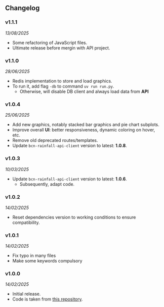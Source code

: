 ## Changelog

### v1.1.1
_13/08/2025_

- Some refactoring of JavaScript files.
- Ultimate release before mergin with API project.

### v1.1.0
_28/06/2025_

- Redis implementation to store and load graphics.
- To run it, add flag `-db` to command `uv run run.py`.
  - Otherwise, will disable DB client and always load data from **API**

### v1.0.4
_25/06/2025_

- Add new graphics, notably stacked bar graphics and pie chart subplots.
- Improve overall __UI__: better responsiveness, dynamic coloring on hover, etc. 
- Remove old deprecated routes/templates.
- Update `bcn-rainfall-api-client` version to latest: **1.0.8**.

### v1.0.3
_10/03/2025_

- Update `bcn-rainfall-api-client` version to latest: **1.0.6**.
  - Subsequently, adapt code.

### v1.0.2
_14/02/2025_

- Reset dependencies version to working conditions to ensure compatibility.

### v1.0.1
_14/02/2025_

- Fix typo in many files
- Make some keywords compulsory

### v1.0.0 
_14/02/2025_

- Initial release.
- Code is taken from [this repository](https://github.com/paul-florentin-charles/bcn-rainfall-models).